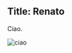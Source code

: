 Title: Renato
---
Ciao.

![ciao](https://lh3.googleusercontent.com/NC2bI1zSRsXD5ICHIAasH11GiFIc0hHXypMg2xeefWDfrmhHfBB5_bHM4imOuXHNK4RzQAxBAuUUfJGL68bceifHMsr9d94rD73yWCpznEMcbdgcGanyE_ZM5fzSCq4UOf93oHxAZ6jIu8t-9BH8BtqZU0xPFydi48_qupJnxo8iOCpKT27d5sMGorGuEAoPlpOuvJkQBGCQbNb9G_X7tgezMXY9sfpS2gUp66zfEBSlgueBLMYMGtxszQ_kd5VT8Lwpegg-7C9BWdXzFMMHcNlSN_9LUo4KPP2XD-FoXVgdW_pyJ3CuDvpjOXz8p-Tftd-ZGNxjTIP6RM8lMs6ghmcfpLw8y3y8k3_bP4tUvZaMXXif1X-6Sn-hvXU_YGqOGVRv-_jbJeRhxveR_OWpZSL9GsgL7GQhm7URmQ48TZo9KiYDB_-PlE0fawdxuyYcSONYgfvEto6U7f_Alen_fSG3t3VsurT8pGVoJxe5r6bli9phoK8xLj4zwn5cAUwaRs8weIsZANkkbQrdBz3lbGVzuVP7MzkK58Ejkis5T8-zILxcsrGkwaBOUVpLDn8kDLIPSbcmEyT6FFH-bVRRVwTzqi291Rf9gjBrdv82DfN8j7pWwqWcX0dw4iv53FZkpUj8-pRvU80vm85Ibf15JKtH62TErP3J9e7yuWK6hOuHOx_Zb-JGhQ=w960-h720-no)